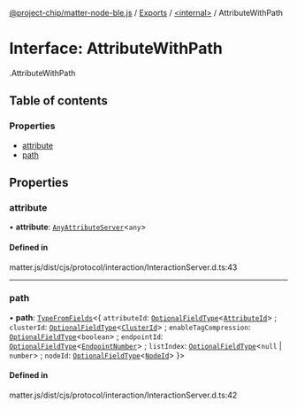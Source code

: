[@project-chip/matter-node-ble.js](../README.md) / [Exports](../modules.md) / [<internal\>](../modules/internal_.md) / AttributeWithPath

# Interface: AttributeWithPath

[<internal>](../modules/internal_.md).AttributeWithPath

## Table of contents

### Properties

- [attribute](internal_.AttributeWithPath.md#attribute)
- [path](internal_.AttributeWithPath.md#path)

## Properties

### attribute

• **attribute**: [`AnyAttributeServer`](../modules/internal_.md#anyattributeserver)<`any`\>

#### Defined in

matter.js/dist/cjs/protocol/interaction/InteractionServer.d.ts:43

___

### path

• **path**: [`TypeFromFields`](../modules/internal_.md#typefromfields)<{ `attributeId`: [`OptionalFieldType`](internal_.OptionalFieldType.md)<[`AttributeId`](../modules/internal_.md#attributeid)\> ; `clusterId`: [`OptionalFieldType`](internal_.OptionalFieldType.md)<[`ClusterId`](../modules/internal_.md#clusterid)\> ; `enableTagCompression`: [`OptionalFieldType`](internal_.OptionalFieldType.md)<`boolean`\> ; `endpointId`: [`OptionalFieldType`](internal_.OptionalFieldType.md)<[`EndpointNumber`](../modules/internal_.md#endpointnumber)\> ; `listIndex`: [`OptionalFieldType`](internal_.OptionalFieldType.md)<``null`` \| `number`\> ; `nodeId`: [`OptionalFieldType`](internal_.OptionalFieldType.md)<[`NodeId`](../modules/internal_.md#nodeid)\>  }\>

#### Defined in

matter.js/dist/cjs/protocol/interaction/InteractionServer.d.ts:42
